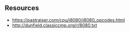## Resources
  - https://pastraiser.com/cpu/i8080/i8080_opcodes.html
  - http://dunfield.classiccmp.org/r/8080.txt